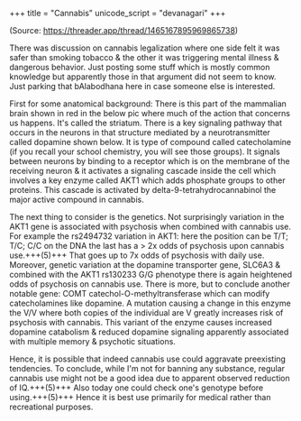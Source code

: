 +++
title = "Cannabis"
unicode_script = "devanagari"
+++

(Source: https://threader.app/thread/1465167895969865738)

There was discussion on cannabis legalization where one side felt it was safer than smoking tobacco & the other it was triggering mental illness & dangerous behavior. Just posting some stuff which is mostly common knowledge but apparently those in that argument did not seem to know. Just parking that bAlabodhana here in case someone else is interested. 

First for some anatomical background: There is this part of the mammalian brain shown in red in the below pic where much of the action that concerns us happens. It's called the striatum. There is a key signaling pathway that occurs in the neurons in that structure mediated by a neurotransmitter called dopamine shown below. It is type of compound called catecholamine (if you recall your school chemistry, you will see those groups). It signals between neurons by binding to a receptor which is on the membrane of the receiving neuron & it activates a signaling cascade inside the cell which involves a key enzyme called AKT1 which adds phosphate groups to other proteins. This cascade is activated by delta-9-tetrahydrocannabinol the major active compound in cannabis. 

The next thing to consider is the genetics. Not surprisingly variation in the AKT1 gene is associated with psychosis when combined with cannabis use. For example the rs2494732 variation in AKT1: here the position can be T/T; T/C; C/C on the DNA the last has a > 2x odds of psychosis upon cannabis use.+++(5)+++ That goes up to 7x odds of psychosis with daily use. Moreover, genetic variation at the dopamine transporter gene, SLC6A3 & combined with the AKT1 rs130233 G/G phenotype there is again heightened odds of psychosis on cannabis use. There is more, but to conclude another notable gene: COMT catechol-O-methyltransferase which can modify catecholamines like dopamine. A mutation causing a change in this enzyme the V/V where both copies of the individual are V greatly increases risk of psychosis with cannabis. This variant of the enzyme causes increased dopamine catabolism & reduced dopamine signaling apparently associated with multiple memory & psychotic situations. 

Hence, it is possible that indeed cannabis use could aggravate preexisting tendencies. To conclude, while I'm not for banning any substance, regular cannabis use might not be a good idea due to apparent observed reduction of IQ.+++(5)+++ Also today one could check one's genotype before using.+++(5)+++ Hence it is best use primarily for medical rather than recreational purposes.